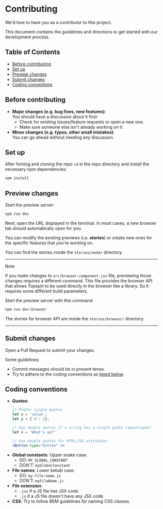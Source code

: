 # Contributing

We'd love to have you as a contributor to this project.

This document contains the guidelines and directions to get started with our
development process.

## Table of Contents

 - [Before contributing](#before-contributing)
 - [Set up](#set-up)
 - [Preview changes](#preview-changes)
 - [Submit changes](#submit-changes)
 - [Coding conventions](#coding-conventions)


## Before contributing

- **Major changes (e.g. bug fixes, new features)**:  
  You should have a discussion about it first:
  - Check for existing issues/feature requests or open a new one.
  - Make sure someone else isn't already working on it.
- **Minor changes (e.g. typos, other small mistakes)**:  
  You can go ahead without needing any discussion.


## Set up

After forking and cloning the repo `cd` in the repo directory and install the
necessary npm dependencies:

```sh
npm install
```

## Preview changes

Start the preview server:

```sh
npm run dev
```

Next, open the URL displayed in the terminal. In most cases, a new browser tab
should automatically open for you.

You can modify the existing previews (i.e. **stories**) or create new ones for the
specific features that you're working on.

You can find the stories inside the `stories/node/` directory.

---

> [!NOTE]
> If you make changes to `src/browser-component.jsx` file, previewing those
> changes requires a different command. This file provides the browser API that
> allows Topspin to be used directly in the browser like a library. So it
> requires some different build parameters.
> 
> Start the preview server with this command:
> ```sh
> npm run dev:browser
> ```
> 
> The stories for browser API are inside the `stories/browser/` directory.

---


## Submit changes

Open a Pull Request to submit your changes.

Some guidelines:

 - Commit messages should be in present tense.
 - Try to adhere to the coding conventions as [listed below](#coding-conventions).


## Coding conventions

 - **Quotes**:
   ```jsx
   // Prefer single quotes
   let x = 'value';
   let y = {'a': 1};

   // Use double quotes if a string has a single quote (apostrophe)
   let x = "What's up?"

   // Use double quotes for HTML/JSX attributes
   <Button type="button" />
   ```
 - **Global constants**: Upper snake case.
   - DO: `MY_GLOBAL_CONSTANT`
   - DON'T: `myGlobalConstant`
 - **File names**: Lower kebab case.
   - DO: `my-file-name.js`
   - DON'T: `myFileName.js`
 - **File extension**:
   - `.jsx` if a JS file has JSX code.
   - `.js` if a JS file doesn't have any JSX code.
 - **CSS**: Try to follow BEM guidelines for naming CSS classes.
